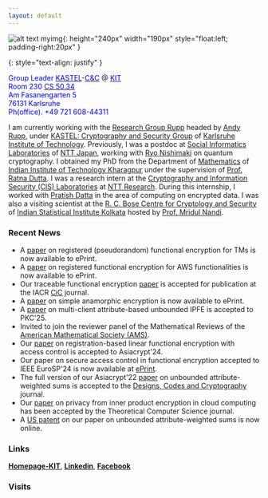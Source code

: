 ```yaml
---
layout: default
---
```



![alt text myimg](https://github.com/tapaspal9/homepage/assets/27273692/f7795ac4-b7a4-4df7-8751-b0e080a3d84c){: height="240px" width="190px" style="float:left; padding-right:20px" }




{: style="text-align: justify" }

<span style="color : blue"> Group Leader</span> [<span style="color : blue">KASTEL</span>](https://kastel-labs.de)-[<span style="color : blue">C&C</span>](https://ess.kastel.kit.edu/english/135.php) @ [<span style="color : blue">KIT</span>](https://www.kit.edu/english/)\
<span style="color : blue">Room 230</span> [<span style="color : blue">CS 50.34</span>](https://www.kit.edu/campusplan/index_en.php)\
<span style="color : blue">Am Fasanengarten 5</span>\
<span style="color : blue">76131 Karlsruhe</span>\
<span style="color : blue">Ph(office). +49 721 608-44311</span>



I am currently working with the [Research Group Rupp](https://crypto.iti.kit.edu/english/research_group_rupp.php) headed by [Andy Rupp](https://crypto.kastel.kit.edu/english/head_of_group.php), under [KASTEL: Cryptography and Security Group](https://crypto.iti.kit.edu/english/index.php) of [Karlsruhe Institute of Technology](https://www.kit.edu/english/). Previously, I was a postdoc at [Social Informatics Laboratories](https://www.rd.ntt/e/organization/researcher/?lab=1015) of [NTT Japan](https://www.rd.ntt/e/index.html), working with [Ryo Nishimaki](https://www.nishimaki.info) on quantum cryptography. I obtained my PhD from the Department of [Mathematics](http://www.iitkgp.ac.in/department/MA) of [Indian Institute of Technology Kharagpur](http://www.iitkgp.ac.in) under the supervision of [Prof. Ratna Dutta](http://www.facweb.iitkgp.ac.in/~ratna/). I was a research intern at the [Cryptography and Information Security (CIS) Laboratories](https://ntt-research.com/cis/) at [NTT Research](https://ntt-research.com). During this internship, I worked with [Pratish Datta](https://ntt-research.com/cis-people/) in the area of computing on encrypted data. I was also a visiting scientist at the [R. C. Bose Centre for Cryptology and Security](https://www.isical.ac.in/~rcbose/) of [Indian Statistical Institute Kolkata](https://www.isical.ac.in) hosted by [Prof. Mridul Nandi](https://www.isical.ac.in/~mridul/).  





### Recent News
- A [paper](https://eprint.iacr.org/2025/967) on registered (pseudorandom) functional encryption for TMs is now available to ePrint.
- A [paper](https://eprint.iacr.org/2025/836) on registered functional encryption for AWS functionalities is now available to ePrint.
- Our traceable functional encryption [paper](https://eprint.iacr.org/2022/1196) is accepted for publication at the IACR [CiC](https://cic.iacr.org/p/2/1/28) journal.   
- A [paper](https://eprint.iacr.org/2025/370) on simple anamorphic encryption is now available to ePrint.
- A [paper](https://eprint.iacr.org/2025/423) on multi-client attribute-based unbounded IPFE is accepted to PKC'25.
- Invited to join the reviewer panel of the Mathematical Reviews of the [American Mathematical Society (AMS)](https://www.ams.org/home/page). 
- Our [paper](https://eprint.iacr.org/2023/457) on registration-based linear functional encryption with access control is accepted to Asiacrypt'24.
- Our paper on secure access control in functional encryption accepted to IEEE EuroSP'24 is now available at [ePrint](https://eprint.iacr.org/2024/1031).
- The full version of our Asiacrypt'22 [paper](https://link.springer.com/chapter/10.1007/978-3-031-22963-3_5) on unbounded attribute-weighted sums is accepted to the [Designs, Codes and Cryptography](https://link.springer.com/article/10.1007/s10623-024-01432-8) journal.
- Our [paper](https://www.sciencedirect.com/science/article/pii/S0304397524001178) on privacy from inner product encryption in cloud computing has been accepted by the Theoretical Computer Science journal.
- A [US patent](https://patents.google.com/patent/WO2024098074A2/) on our paper on unbounded attribute-weighted sums is now online.


### Links

**[Homepage-KIT](https://crypto.iti.kit.edu/english/staff_rupp_tapas_pal.php)**, **[Linkedin](https://www.linkedin.com/in/tapas-pal-7b5a88b7/)**, **[Facebook](https://www.facebook.com/tapas.pal.144/)**


### Visits

